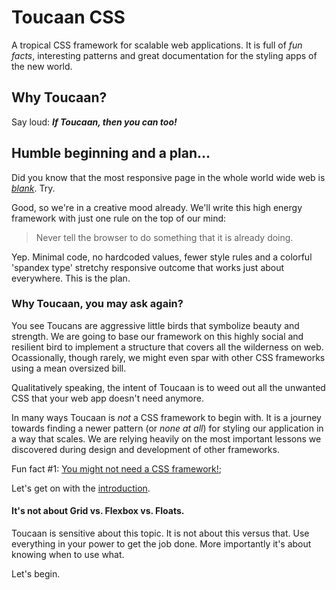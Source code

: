 # Toucaan CSS

A tropical CSS framework for scalable web applications. It is full of *fun facts*, interesting patterns and great documentation for the styling apps of the new world.

## Why Toucaan?

Say loud: **_If Toucaan, then you can too!_**

## Humble beginning and a plan…

Did you know that the most responsive page in the whole world wide web is *[blank](examples/example1.html)*. Try.

Good, so we're in a creative mood already. We'll write this high energy framework with just one rule on the top of our mind:

> Never tell the browser to do something that it is already doing.

Yep. Minimal code, no hardcoded values, fewer style rules and a colorful 'spandex type' stretchy responsive outcome that works just about everywhere. This is the plan.

### Why Toucaan, you may ask again?

You see Toucans are aggressive little birds that symbolize beauty and strength. We are going to base our framework on this highly social and resilient bird to implement a structure that covers all the wilderness on web. Ocassionally, though rarely, we might even spar with other CSS frameworks using a mean oversized bill.

Qualitatively speaking, the intent of Toucaan is to weed out all the unwanted CSS that your web app doesn't need anymore.

In many ways Toucaan is *not* a CSS framework to begin with. It is a journey towards finding a newer pattern (or *none at all*) for styling our application in a way that scales. We are relying heavily on the most important lessons we discovered during design and development of other frameworks.

Fun fact #1: [You might not need a CSS framework!](https://hacks.mozilla.org/2016/04/you-might-not-need-a-css-framework/);


Let's get on with the [introduction](posts/introduction.md).


#### It's not about Grid vs. Flexbox vs. Floats.



Toucaan is sensitive about this topic. It is not about this versus that. Use everything in your power to get the job done. More importantly it's about knowing when to use what.

Let's begin.
